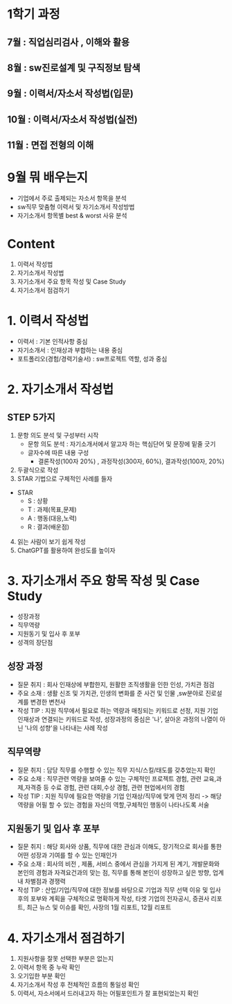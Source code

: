 # 1학기 과정
## 7월 : 직업심리검사 , 이해와 활용
## 8월 : sw진로설계 및 구직정보 탐색
## 9월 : 이력서/자소서 작성법(입문)
## 10월 : 이력서/자소서 작성법(실전)
## 11월 : 면접 전형의 이해


# 9월 뭐 배우는지 
- 기업에서 주로 출제되는 자소서 항목을 분석
- sw직무 맞춤형 이력서 및 자기소개서 작성방법
- 자기소개서 항목별 best & worst 사유 분석

# Content
1. 이력서 작성법
2. 자기소개서 작성법
3. 자기소개서 주요 항목 작성 및 Case Study
4. 자기소개서 점검하기

# 1. 이력서 작성법
- 이력서 : 기본 인적사항 중심
- 자기소개서 : 인재상과 부합하는 내용 중심
- 포트폴리오(경험/경력기술서) : sw프로젝트 역할, 성과 중심

# 2. 자기소개서 작성법
## STEP 5가지
1. 문항 의도 분석 및 구성부터 시작
    - 문항 의도 분석 : 자기소개서에서 알고자 하는 핵심단어 및 문장에 밑줄 긋기
    - 글자수에 따른 내용 구성
        - 결론작성(100자 20%) , 과정작성(300자, 60%), 결과작성(100자, 20%)
2. 두괄식으로 작성
3. STAR 기법으로 구체적인 사례를 들자
- STAR
    -  S : 상황
    -  T : 과제(목표,문제)
    -  A : 행동(대응,노력)
    -  R : 결과(배운점)
4. 읽는 사람이 보기 쉽게 작성
5. ChatGPT를 활용하여 완성도를 높이자

# 3. 자기소개서 주요 항목 작성 및 Case Study
- 성장과정
- 직무역량
- 지원동기 및 입사 후 포부
- 성격의 장단점

## 성장 과정
- 질문 취지 : 회사 인재상에 부합한지, 원활한 조직생활을 인한 인성, 가치관 점검
- 주요 소재 : 생활 신조 및 가치관, 인생의 변화를 준 사건 및 인물 ,sw분야로 진로설계를 변경한 변천사
- 작성 TIP : 지원 직무에서 필요로 하는 역량과 매칭되는 키워드로 선정, 지원 기업 인재상과 연결되는 키워드로 작성, 성장과정의 중심은 '나', 살아온 과정의 나열이 아닌 '나의 성향'을 나타내는 사례 작성

## 직무역량
- 질문 취지 : 담당 직무를 수행할 수 있는 직무 지식/스킬/태도를 갖추었는지 확인
- 주요 소재 : 직무관련 역량을 보여줄 수 있는 구체적인 프로젝트 경험, 관련 교육,과제,자격증 등 수료 경험, 관련 대회,수상 경험, 관련 현업에서의 경험
- 작성 TIP : 지원 직무에 필요한 역량을 기업 인재상/직무에 맞게 먼저 정리 -> 해당 역량을 어필 할 수 있는 경험을 자신의 역할,구체적인 행동이 나타나도록 서술

## 지원동기 및 입사 후 포부
- 질문 취지 : 해당 회사와 상품, 직무에 대한 관심과 이해도, 장기적으로 회사를 통한 어떤 성장과 기여를 할 수 있는 인재인가
- 주요 소재 : 회사의 비전 , 제품, 서비스 중에서 관심을 가지게 된 계기, 개발문화와 본인의 경험과 자격요건과의 맞는 점, 직무를 통해 본인이 성장하고 싶은 방향, 업계 내 차별점과 경쟁력
- 작성 TIP : 산업/기업/직무에 대한 정보를 바탕으로 기업과 직무 선택 이유 및 입사 후의 포부와 계획을 구체적으로 명확하게 작성, 타겟 기업의 전자공시, 증권사 리포트, 최근 뉴스 및 이슈를 확인, 사장의 1월 리포트, 12월 리포트

# 4. 자기소개서 점검하기
1. 지원사항을 잘못 선택한 부분은 없는지
2. 이력서 항목 중 누락 확인
3. 오기입한 부분 확인
4. 자기소개서 작성 후 전체적인 흐름의 통일성 확인
5. 이력서, 자소서에서 드러내고자 하는 어필포인트가 잘 표현되었는지 확인